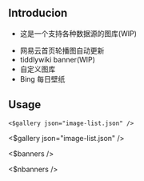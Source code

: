 ## Introducion

- 这是一个支持各种数据源的图库(WIP)

* 网易云首页轮播图自动更新
* tiddlywiki banner(WIP)
* 自定义图库
* Bing 每日壁纸

## Usage

```wikitext
<$gallery json="image-list.json" />
```

<$gallery json="image-list.json" />

<$banners />

<$nbanners />
